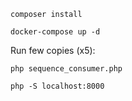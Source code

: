 ```shell
composer install
```

```shell
docker-compose up -d
```

Run few copies (x5):
```shell
php sequence_consumer.php
```

```shell
php -S localhost:8000
```
